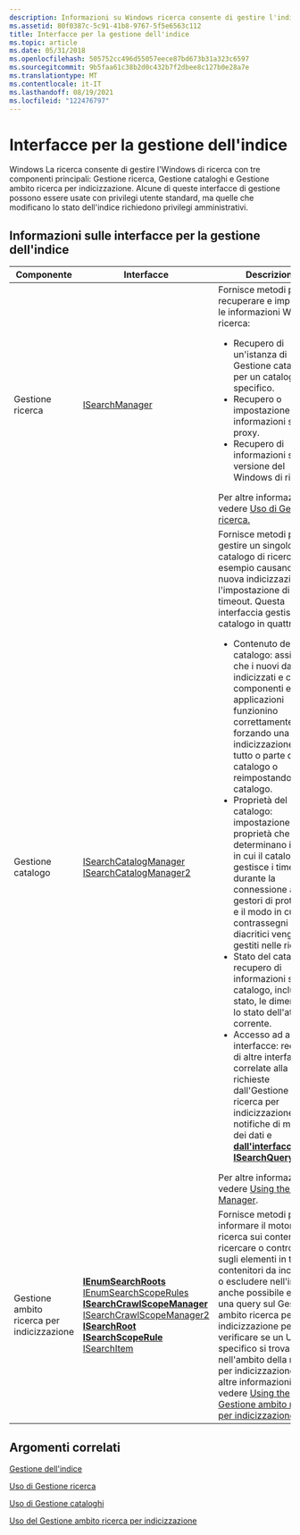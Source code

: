 ```yaml
---
description: Informazioni su Windows ricerca consente di gestire l'indice Windows ricerca con Gestione ricerca, Gestione catalogo e Gestione ambito ricerca per indicizzazione.
ms.assetid: 80f0387c-5c91-41b8-9767-5f5e6563c112
title: Interfacce per la gestione dell'indice
ms.topic: article
ms.date: 05/31/2018
ms.openlocfilehash: 505752cc496d55057eece87bd673b31a323c6597
ms.sourcegitcommit: 9b5faa61c38b2d0c432b7f2dbee8c127b0e28a7e
ms.translationtype: MT
ms.contentlocale: it-IT
ms.lasthandoff: 08/19/2021
ms.locfileid: "122476797"
---
```

# <a name="interfaces-for-managing-the-index"></a>Interfacce per la gestione dell'indice

Windows La ricerca consente di gestire l'Windows di ricerca con tre componenti principali: Gestione ricerca, Gestione cataloghi e Gestione ambito ricerca per indicizzazione. Alcune di queste interfacce di gestione possono essere usate con privilegi utente standard, ma quelle che modificano lo stato dell'indice richiedono privilegi amministrativi.

## <a name="about-the-interfaces-for-managing-the-index"></a>Informazioni sulle interfacce per la gestione dell'indice


| Componente | Interfacce | Descrizione | 
|-----------|------------|-------------|
| Gestione ricerca | <a href="/windows/desktop/api/Searchapi/nn-searchapi-isearchmanager">ISearchManager</a> | Fornisce metodi per recuperare e impostare le informazioni Windows ricerca:<ul><li>Recupero di un'istanza di Gestione cataloghi per un catalogo specifico.</li><li>Recupero o impostazione delle informazioni sul proxy.</li><li>Recupero di informazioni sulla versione del Windows di ricerca.</li></ul>Per altre informazioni, vedere <a href="-search-3x-wds-mngidx-searchmanager.md">Uso di Gestione ricerca.</a><br /> | 
| Gestione catalogo | <a href="/windows/desktop/api/Searchapi/nn-searchapi-isearchcatalogmanager">ISearchCatalogManager</a><br /><a href="/windows/desktop/api/searchapi/nn-searchapi-isearchcatalogmanager2">ISearchCatalogManager2</a><br /> | Fornisce metodi per gestire un singolo catalogo di ricerca, ad esempio causando una nuova indicizzazione o l'impostazione di timeout. Questa interfaccia gestisce il catalogo in quattro aree:<ul><li>Contenuto del catalogo: assicura che i nuovi dati siano indicizzati e che altri componenti e applicazioni funzionino correttamente forzando una nuova indicizzazione di tutto o parte del catalogo o reimpostando l'intero catalogo.</li><li>Proprietà del catalogo: impostazione di proprietà che determinano il modo in cui il catalogo gestisce i timeout durante la connessione ai gestori di protocollo e il modo in cui i contrassegni diacritici vengono gestiti nelle ricerche.</li><li>Stato del catalogo: recupero di informazioni sul catalogo, inclusi lo stato, le dimensioni e lo stato dell'attività corrente.</li><li>Accesso ad altre interfacce: recupero di altre interfacce correlate alla ricerca richieste dall'Gestione ambito ricerca per indicizzazione, dalle notifiche di modifica dei dati e <a href="/windows/desktop/api/Searchapi/nn-searchapi-isearchqueryhelper"><strong>dall'interfaccia ISearchQueryHelper.</strong></a></li></ul>Per altre informazioni, vedere <a href="-search-3x-wds-mngidx-catalog-manager.md">Using the Catalog Manager</a>.<br /> | 
| Gestione ambito ricerca per indicizzazione | <a href="/windows/desktop/api/Searchapi/nn-searchapi-ienumsearchroots"><strong>IEnumSearchRoots</strong></a><br /><a href="/windows/desktop/api/searchapi/nn-searchapi-ienumsearchscoperules">IEnumSearchScopeRules</a><br /><a href="/windows/desktop/api/Searchapi/nn-searchapi-isearchcrawlscopemanager"><strong>ISearchCrawlScopeManager</strong></a><br /><a href="/windows/desktop/api/searchapi/nn-searchapi-isearchcrawlscopemanager2">ISearchCrawlScopeManager2</a><br /><a href="/windows/desktop/api/Searchapi/nn-searchapi-isearchroot"><strong>ISearchRoot</strong></a><br /><a href="/windows/desktop/api/Searchapi/nn-searchapi-isearchscoperule"><strong>ISearchScopeRule</strong></a><br /><a href="/windows/desktop/search/-search-isearchitem">ISearchItem</a><br /> | Fornisce metodi per informare il motore di ricerca sui contenitori da ricercare o controllare e sugli elementi in tali contenitori da includere o escludere nell'indice. È anche possibile eseguire una query sul Gestione ambito ricerca per indicizzazione per verificare se un URL specifico si trova nell'ambito della ricerca per indicizzazione. Per altre informazioni, vedere <a href="-search-3x-wds-extidx-csm.md">Using the Gestione ambito ricerca per indicizzazione</a>.<br /> | 


## <a name="related-topics"></a>Argomenti correlati

[Gestione dell'indice](-search-3x-wds-mngidx-overview.md)

[Uso di Gestione ricerca](-search-3x-wds-mngidx-searchmanager.md)

[Uso di Gestione cataloghi](-search-3x-wds-mngidx-catalog-manager.md)

[Uso del Gestione ambito ricerca per indicizzazione](-search-3x-wds-extidx-csm.md)
